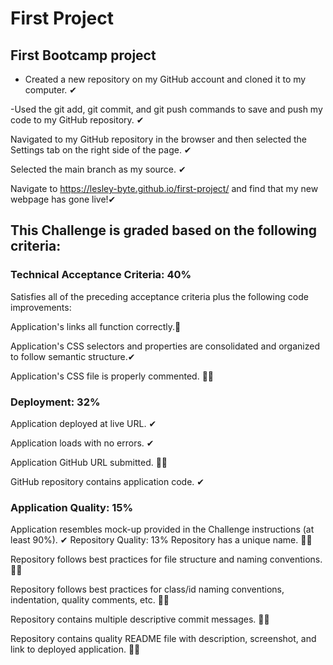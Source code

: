 # First Project
## First Bootcamp project

- Created a new repository on my GitHub account and cloned it to my computer. ✔

-Used the git add, git commit, and git push commands to save and push my code to my GitHub repository. ✔

Navigated to my GitHub repository in the browser and then selected the Settings tab on the right side of the page. ✔

Selected the main branch as my source. ✔

Navigate to <https://lesley-byte.github.io/first-project/> and find that my new webpage has gone live!✔

## This Challenge is graded based on the following criteria:

### Technical Acceptance Criteria: 40%
Satisfies all of the preceding acceptance criteria plus the following code improvements:

Application's links all function correctly.🤷‍

Application's CSS selectors and properties are consolidated and organized to follow semantic structure.✔

Application's CSS file is properly commented. 🤷‍♀️

### Deployment: 32%
Application deployed at live URL. ✔

Application loads with no errors. ✔

Application GitHub URL submitted. 🤷‍♀️

GitHub repository contains application code. ✔

### Application Quality: 15%
Application resembles mock-up provided in the Challenge instructions (at least 90%). ✔
Repository Quality: 13%
Repository has a unique name. 🤷‍♀️

Repository follows best practices for file structure and naming conventions. 🤷‍♀️

Repository follows best practices for class/id naming conventions, indentation, quality comments, etc. 🤷‍♀️

Repository contains multiple descriptive commit messages. 🤷‍♀️

Repository contains quality README file with description, screenshot, and link to deployed application. 🤷‍♀️
